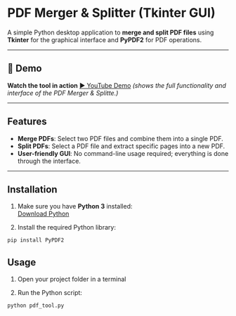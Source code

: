 # PDF Merger & Splitter (Tkinter GUI)

A simple Python desktop application to **merge and split PDF files** using **Tkinter** for the graphical interface and **PyPDF2** for PDF operations.

---


## 🎥 Demo
 **Watch the tool in action** [▶️ YouTube Demo](https://www.youtube.com/watch?v=LaM374dMVLY) *(shows the full functionality and interface of the PDF Merger & Splitte.)*

---

## Features

- **Merge PDFs**: Select two PDF files and combine them into a single PDF.  
- **Split PDFs**: Select a PDF file and extract specific pages into a new PDF.  
- **User-friendly GUI**: No command-line usage required; everything is done through the interface.  

---


## Installation

1. Make sure you have **Python 3** installed:  
   [Download Python](https://www.python.org/downloads/)

2. Install the required Python library:

```bash
pip install PyPDF2
```

## Usage

1. Open your project folder in a terminal

2. Run the Python script:

```bash
python pdf_tool.py
```
